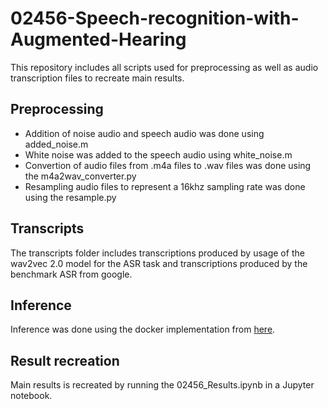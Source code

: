 # 02456-Speech-recognition-with-Augmented-Hearing

This repository includes all scripts used for preprocessing as well as audio transcription files to recreate main results. 

## Preprocessing 
- Addition of noise audio and speech audio was done using added_noise.m 
- White noise was added to the speech audio using white_noise.m
- Convertion of audio files from .m4a files to .wav files was done using the m4a2wav_converter.py
- Resampling audio files to represent a 16khz sampling rate was done using the resample.py 

## Transcripts

The transcripts folder includes transcriptions produced by usage of the wav2vec 2.0 model for the ASR task and transcriptions produced by the benchmark ASR from google.


## Inference 
Inference was done using the docker implementation from [here](https://github.com/loretoparisi/wave2vec-recognize-docker). 

## Result recreation
Main results is recreated by running the 02456_Results.ipynb in a Jupyter notebook. 



